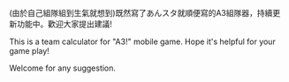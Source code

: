 (由於自己組隊組到生氣就想到)既然寫了あんスタ就順便寫的A3組隊器，持續更新功能中。歡迎大家提出建議!

This is a team calculator for "A3!" mobile game. Hope it's helpful for your game play!

Welcome for any suggestion.
